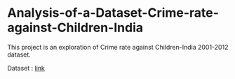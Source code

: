 # Analysis-of-a-Dataset-Crime-rate-against-Children-India
This project is an exploration of Crime rate against Children-India 2001-2012 dataset.

Dataset :  [link](https://data.world/bhavnachawla/crime-rate-against-children-india-2001-2012)
